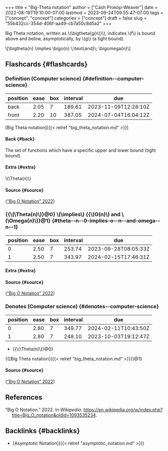 +++
title = "Big-Theta notation"
author = ["Cash Prokop-Weaver"]
date = 2022-08-19T19:10:00-07:00
lastmod = 2023-09-24T09:55:47-07:00
tags = ["concept", "concept"]
categories = ["concept"]
draft = false
slug = "55b432cc-354d-406f-aa49-cb7a50c8d5a2"
+++

Big Theta notation, written as \\(\bigtheta{g(n)}\\), indicates \\(f\\) is bound above and below, asymptotically, by \\(g\\) (a tight bound).

\\[\bigtheta{n} \implies \bigo{n} \\;\text{and}\\; \bigomega{n}\\]


## Flashcards {#flashcards}


### Definition (Computer science) {#definition--computer-science}

| position | ease | box | interval | due                  |
|----------|------|-----|----------|----------------------|
| back     | 2.05 | 7   | 189.61   | 2023-11-09T12:28:10Z |
| front    | 2.20 | 10  | 387.05   | 2024-07-04T16:04:12Z |

[Big Theta notation]({{< relref "big_theta_notation.md" >}})


#### Back {#back}

The set of functions which have a specific upper and lower bound (tight bound).


#### Extra {#extra}

\\(\Theta(n)\\)


#### Source {#source}

(<a href="#citeproc_bib_item_1">“Big O Notation” 2022</a>)


### {{\\(\Theta(n)\\)}@0} \\(\implies\\) {{\\(O(n)\\) and \\(\Omega(n)\\)}@1} {#theta--n--0-implies-o--n--and-omega--n--1}

| position | ease | box | interval | due                  |
|----------|------|-----|----------|----------------------|
| 0        | 2.50 | 7   | 253.74   | 2023-09-28T08:05:33Z |
| 1        | 2.50 | 7   | 343.97   | 2024-02-15T17:46:31Z |


#### Extra {#extra}


#### Source {#source}

(<a href="#citeproc_bib_item_1">“Big O Notation” 2022</a>)


### Denotes (Computer science) {#denotes--computer-science}

| position | ease | box | interval | due                  |
|----------|------|-----|----------|----------------------|
| 0        | 2.80 | 7   | 349.77   | 2024-02-11T10:43:50Z |
| 1        | 2.80 | 7   | 248.10   | 2023-10-03T19:12:47Z |

-   {{\\(\Theta(n)\\)}@0}

{{[Big Theta notation]({{< relref "big_theta_notation.md" >}})}@1}


#### Source {#source}

(<a href="#citeproc_bib_item_1">“Big O Notation” 2022</a>)

## References

<style>.csl-entry{text-indent: -1.5em; margin-left: 1.5em;}</style><div class="csl-bib-body">
  <div class="csl-entry"><a id="citeproc_bib_item_1"></a>“Big O Notation.” 2022. In <i>Wikipedia</i>. <a href="https://en.wikipedia.org/w/index.php?title=Big_O_notation&oldid=1093535234">https://en.wikipedia.org/w/index.php?title=Big_O_notation&#38;oldid=1093535234</a>.</div>
</div>


## Backlinks {#backlinks}

-   [Asymptotic Notation]({{< relref "asymptotic_notation.md" >}})
